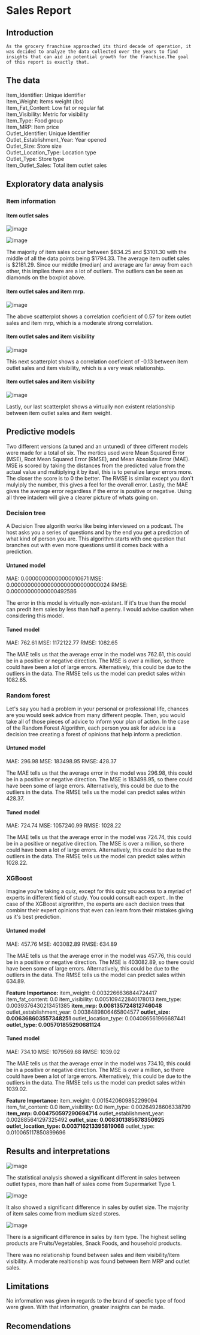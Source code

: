 # Sales Report
## Introduction
    As the grocery franchise approached its third decade of operation, it was decided to analyze the data collected over the years to find 
    insights that can aid in potential growth for the franchise.The goal of this report is exactly that.
## The data
Item_Identifier:           Unique identifier       
Item_Weight:               Items weight (lbs)        
Item_Fat_Content:          Low fat or regular fat  
Item_Visibility:           Metric for visibility   
Item_Type:                 Food group               
Item_MRP:                  Item price              
Outlet_Identifier:         Unique Identifier        
Outlet_Establishment_Year: Year opened       
Outlet_Size:               Store size       
Outlet_Location_Type:      Location type    
Outlet_Type:               Store type      
Item_Outlet_Sales:         Total item outlet sales   

## Exploratory data analysis
 ### Item information 
 #### Item outlet sales

![image](https://github.com/CameronBannick/Sales_Predictions/blob/main/Data%20Visuals/Item_sales_boxplot.png)

![image](https://github.com/CameronBannick/Sales_Predictions/blob/main/Data%20Visuals/Item_sales_histogram.png)

The majority of item sales occur between $834.25 and $3101.30 with the middle of all the data points being $1794.33. The average item outlet sales is $2181.29. Since our middle (median) and average are far away from each other, this implies there are a lot of outliers. The outliers can be seen as diamonds on the boxplot above. 

#### Item outlet sales and item mrp.
![image](https://github.com/CameronBannick/Sales_Predictions/blob/main/Data%20Visuals/Item_mrp_outlet_sales.png)

The above scatterplot shows a correlation coeficient of 0.57 for item outlet sales and item mrp, which is a moderate strong correlation.

#### Item outlet sales and item visibility 
![image](https://github.com/CameronBannick/Sales_Predictions/blob/main/Data%20Visuals/item_visibility_item_sales.png)

This next scatterplot shows a correlation coeficient of -0.13 between item outlet sales and item visibility, which is a very weak relationship.

#### Item outlet sales and item visibility
![image](https://github.com/CameronBannick/Sales_Predictions/blob/main/Data%20Visuals/sales_over_weight.png)

Lastly, our last scatterplot shows a virtually non existent relationship between item outlet sales and item weight.

## Predictive models
Two different versions (a tuned and an untuned) of three different models were made for a total of six. The mertics used were Mean Squared Error (MSE), Root Mean Squared Error (RMSE), and Mean Absolute Error (MAE). MSE is scored by taking the distances from the predicted value from the actual value and multiplying it by itsel, this is to penalize larger errors more. The closer the score is to 0 the better. The RMSE is similar except you don't mulyiply the number, this gives a feel for the overall error. Lastly, the MAE gives the average error regardless if the error is positive or negative. Using all three intadem will give a clearer picture of whats going on.

### Decision tree 
A Decision Tree algorith works like being interviewed on a podcast. The host asks you a series of questions and by the end you get a prediction of what kind of person you are. This algorithm starts with one question that branches out with even more questions until it comes back with a prediction. 

#### Untuned model
MAE: 0.00000000000000010671
MSE: 0.000000000000000000000000000024
RMSE: 0.00000000000000492586

The error in this model is virtually non-existant. If it's true than the model can predit item sales by less than half a penny. I would advise caution when considering this model.

#### Tuned model
MAE: 762.61
MSE: 1172122.77
RMSE: 1082.65

The MAE tells us that the average error in the model was 762.61, this could be in a positive or negative direction. The MSE is over a million, so there could have been a lot of large errors. Alternatively, this could be due to the outliers in the data. The RMSE tells us the model can predict sales within 1082.65.

### Random forest
Let's say you had a problem in your personal or professional life, chances are you would seek advice from many different people. Then, you would take all of those pieces of advice to inform your plan of action. In the case of the Random Forest Algorithm, each person you ask for advice is a decision tree creating a forest of opinions that help inform a prediction.

#### Untuned model
MAE: 296.98
MSE: 183498.95
RMSE: 428.37

The MAE tells us that the average error in the model was 296.98, this could be in a positive or negative direction. The MSE is 183498.95, so there could have been some of large errors. Alternatively, this could be due to the outliers in the data. The RMSE tells us the model can predict sales within 428.37.

#### Tuned model
MAE: 724.74
MSE: 1057240.99
RMSE: 1028.22

The MAE tells us that the average error in the model was 724.74, this could be in a positive or negative direction. The MSE is over a million, so there could have been a lot of large errors. Alternatively, this could be due to the outliers in the data. The RMSE tells us the model can predict sales within 1028.22.

### XGBoost 
Imagine you're taking a quiz, except for this quiz you access to a myriad of experts in different field of study. You could consult each expert . In the case of the XGBoost algrorithm, the experts are each decision trees that combinr their expert opinions that even can learn from their mistakes giving us it's best prediction. 

#### Untuned model
MAE: 457.76
MSE: 403082.89
RMSE: 634.89

The MAE tells us that the average error in the model was 457.76, this could be in a positive or negative direction. The MSE is 403082.89, so there could have been some of large errors. Alternatively, this could be due to the outliers in the data. The RMSE tells us the model can predict sales within 634.89.

**Feature Importance:**
item_weight: 0.0032266636844724417
item_fat_content: 0.0
item_visibility: 0.005109422840178013
item_type: 0.0039376430213451385
**item_mrp: 0.008135724812746048**
outlet_establishment_year: 0.0038489806465804577
**outlet_size: 0.006368603557348251**
outlet_location_type: 0.004086561966687441
**outlet_type: 0.005701855290681124**

#### Tuned model
MAE: 734.10
MSE: 1079569.68
RMSE: 1039.02

The MAE tells us that the average error in the model was 734.10, this could be in a positive or negative direction. The MSE is over a million, so there could have been a lot of large errors. Alternatively, this could be due to the outliers in the data. The RMSE tells us the model can predict sales within 1039.02.

**Feature Importance:**
item_weight: 0.0015420609852299094
item_fat_content: 0.0
item_visibility: 0.0
item_type: 0.00264928606338799
i**tem_mrp: 0.004750597290694714**
outlet_establishment_year: 0.002885641297325492
**outlet_size: 0.008301385678350925**
**outlet_location_type: 0.003716213395819068**
outlet_type: 0.010065117850899696

## Results and interpretations

![image](https://github.com/CameronBannick/Sales_Predictions/blob/main/Data%20Visuals/store_sales_sum_type.png)

The statistical analysis showed a significant different in sales between outlet types, more than half of sales come from Supermarket Type 1.

![image](https://github.com/CameronBannick/Sales_Predictions/blob/main/Data%20Visuals/store_sum_sales.png)

It also showed a significant difference in sales by outlet size. The majority of item sales come from medium sized stores. 

![image](https://github.com/CameronBannick/Sales_Predictions/blob/main/Data%20Visuals/total_item_type_sales.png)

There is a significant difference in sales by item type. The highest selling products are Fruits/Vegetables, Snack Foods, and household products. 

There was no relationship found between sales and item visibility/item visibility. 
A moderate realtionship was found between Item MRP and outlet sales. 

## Limitations
No information was given in regards to the brand of specfic type of food were given. With that information, greater insights can be made.

## Recomendations








